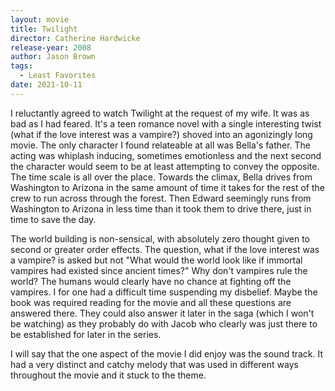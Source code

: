 ```yaml
---
layout: movie
title: Twilight
director: Catherine Hardwicke
release-year: 2008
author: Jason Brown
tags:
  - Least Favorites
date: 2021-10-11
---
```

I reluctantly agreed to watch Twilight at the request of my wife. It was as bad as I had feared. It's a teen romance novel with a single interesting twist (what if the love interest was a vampire?) shoved into an agonizingly long movie. The only character I found relateable at all was Bella's father. The acting was whiplash inducing, sometimes emotionless and the next second the character would seem to be at least attempting to convey the opposite. The time scale is all over the place. Towards the climax, Bella drives from Washington to Arizona in the same amount of time it takes for the rest of the crew to run across through the forest. Then Edward seemingly runs from Washington to Arizona in less time than it took them to drive there, just in time to save the day.

The world building is non-sensical, with absolutely zero thought given to second or greater order effects. The question, what if the love interest was a vampire? is asked but not "What would the world look like if immortal vampires had existed since ancient times?" Why don't vampires rule the world? The humans would clearly have no chance at fighting off the vampires. I for one had a difficult time suspending my disbelief. Maybe the book was required reading for the movie and all these questions are answered there. They could also answer it later in the saga (which I won't be watching) as they probably do with Jacob who clearly was just there to be established for later in the series.

I will say that the one aspect of the movie I did enjoy was the sound track. It had a very distinct and catchy melody that was used in different ways throughout the movie and it stuck to the theme.
